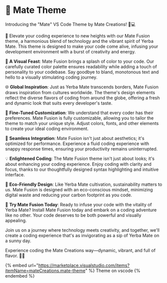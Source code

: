 # 🧉 Mate Theme

Introducing the "Mate" VS Code Theme by Mate Creations! 🌿💻

🚀 Elevate your coding experience to new heights with our Mate Fusion theme, a harmonious blend of technology and the vibrant spirit of Yerba Mate. This theme is designed to make your code come alive, infusing your development environment with a burst of creativity and energy.

🌈 **A Visual Feast**: Mate Fusion brings a splash of color to your code. Our carefully curated color palette ensures readability while adding a touch of personality to your codebase. Say goodbye to bland, monotonous text and hello to a visually stimulating coding journey.

🌐 **Global Inspiration**: Just as Yerba Mate transcends borders, Mate Fusion draws inspiration from cultures worldwide. The theme's design elements reflect the diverse flavors of coding from around the globe, offering a fresh and dynamic look that suits every developer's taste.

🔧 **Fine-Tuned Customization**: We understand that every coder has their preferences. Mate Fusion is fully customizable, allowing you to tailor the theme to match your unique style. Adjust colors, fonts, and other elements to create your ideal coding environment.

🚀 **Seamless Integration**: Mate Fusion isn't just about aesthetics; it's optimized for performance. Experience a fluid coding experience with snappy response times, ensuring your productivity remains uninterrupted.

💡 **Enlightened Coding**: The Mate Fusion theme isn't just about looks; it's about enhancing your coding experience. Enjoy coding with clarity and focus, thanks to our thoughtfully designed syntax highlighting and intuitive interface.

🌱 **Eco-Friendly Design**: Like Yerba Mate cultivation, sustainability matters to us. Mate Fusion is designed with an eco-conscious mindset, minimizing digital waste and reducing your carbon footprint as you code.

🍃 **Try Mate Fusion Today**: Ready to infuse your code with the vitality of Yerba Mate? Install Mate Fusion today and embark on a coding adventure like no other. Your code deserves to be both powerful and visually appealing.

Join us on a journey where technology meets creativity, and together, we'll create a coding experience that's as invigorating as a sip of Yerba Mate on a sunny day.

Experience coding the Mate Creations way—dynamic, vibrant, and full of flavor. 🚀🍵

{% embed url="https://marketplace.visualstudio.com/items?itemName=mateCreations.mate-theme" %}
Theme on vscode
{% endembed %}
